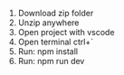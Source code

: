 1. Download zip folder
2. Unzip anywhere 
3. Open project with vscode
4. Open terminal ctrl+`
5. Run: npm install
6. Run: npm run dev
